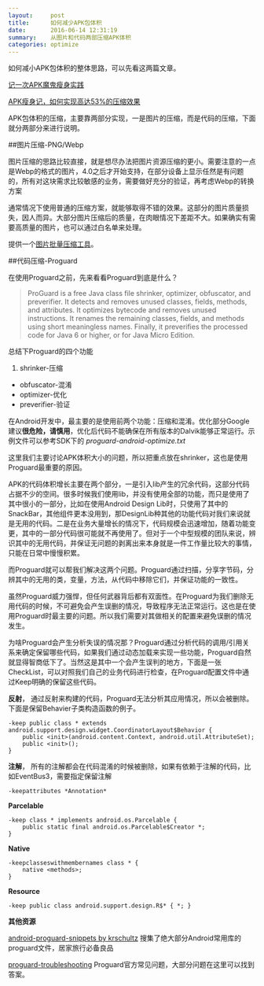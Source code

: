 ```yaml
---
layout:     post
title:      如何减少APK包体积
date:       2016-06-14 12:31:19
summary:    从图片和代码两部压缩APK体积
categories: optimize
---
```


如何减小APK包体积的整体思路，可以先看这两篇文章。

[记一次APK魔鬼瘦身实践](https://zhuanlan.zhihu.com/p/20523551?refer=zmywly8866)

[APK瘦身记，如何实现高达53%的压缩效果](http://jaq.alibaba.com/community/art/show?articleid=219)

APK包体积的压缩，主要靠两部分实现，一是图片的压缩，而是代码的压缩，下面就分两部分来进行说明。

##图片压缩-PNG/Webp

图片压缩的思路比较直接，就是想尽办法把图片资源压缩的更小。需要注意的一点是Webp的格式的图片，4.0之后才开始支持，在部分设备上显示任然是有问题的，所有对这块需求比较敏感的业务，需要做好充分的验证，再考虑Webp的转换方案

通常情况下使用普通的压缩方案，就能够取得不错的效果。这部分的图片质量损失，因人而异。大部分图片压缩后的质量，在肉眼情况下差距不大。如果确实有需要高质量的图片，也可以通过白名单来处理。


提供一个[图片批量压缩工具](https://github.com/chufuxi/imagemin-droid)。

##代码压缩-Proguard

在使用Proguard之前，先来看看Proguard到底是什么？
> ProGuard is a free Java class file shrinker, optimizer, obfuscator, and preverifier. It detects and removes unused classes, fields, methods, and attributes. It optimizes bytecode and removes unused instructions. It renames the remaining classes, fields, and methods using short meaningless names. Finally, it preverifies the processed code for Java 6 or higher, or for Java Micro Edition.

总结下Proguard的四个功能

1. shrinker-压缩
- obfuscator-混淆
- optimizer-优化
- preverifier-验证

在Android开发中，最主要的是使用前两个功能：压缩和混淆。优化部分Google建议**很危险，请慎用**，优化后代码不能确保在所有版本的Dalvik能够正常运行。示例文件可以参考SDK下的 *proguard-android-optimize.txt*

这里我们主要讨论APK体积大小的问题，所以把重点放在shrinker，这也是使用Proguard最重要的原因。

APK的代码体积增长主要在两个部分，一是引入lib产生的冗余代码，这部分代码占据不少的空间。很多时候我们使用lib，并没有使用全部的功能，而只是使用了其中很小的一部分，比如在使用Android Design Lib时，只使用了其中的SnackBar，其他组件更本没用到，那DesignLib种其他的功能代码对我们来说就是无用的代码。二是在业务大量增长的情况下，代码规模会迅速增加，随着功能变更，其中的一部分代码很可能就不再使用了。但对于一个中型规模的团队来说，辨识其中的无用代码，并保证无问题的剥离出来本身就是一件工作量比较大的事情，只能在日常中慢慢积累。

而Proguard就可以帮我们解决这两个问题。Proguard通过扫描，分享字节码，分辨其中的无用的类，变量，方法，从代码中移除它们，并保证功能的一致性。

虽然Proguard威力强悍，但任何武器背后都有双面性。在Proguard为我们删除无用代码的时候，不可避免会产生误删的情况，导致程序无法正常运行。这也是在使用Proguard时最主要的问题。所以我们需要对其做相关的配置来避免误删的情况发生。

为啥Proguard会产生分析失误的情况那？Proguard通过分析代码的调用/引用关系来确定保留哪些代码，如果我们通过动态加载来实现一些功能，Proguard自然就显得智商低下了。当然这是其中一个会产生误判的地方，下面是一张CheckList，可以对照我们自己的业务代码进行检查，在Proguard配置文件中通过Keep明确的保留这些代码。

**反射**， 通过反射来构建的代码，Proguard无法分析其应用情况，所以会被删除。下面是保留Behavier子类构造函数的例子。

	
	-keep public class * extends android.support.design.widget.CoordinatorLayout$Behavior {
	    public <init>(android.content.Context, android.util.AttributeSet);
	    public <init>();
	}


**注解**， 所有的注解都会在代码混淆的时候被删除，如果有依赖于注解的代码，比如EventBus3，需要指定保留注解
	

	-keepattributes *Annotation*


**Parcelable**

	-keep class * implements android.os.Parcelable {
  		public static final android.os.Parcelable$Creator *;
	}


**Native**


	-keepclasseswithmembernames class * {
	    native <methods>;
	}

**Resource**
	
	-keep public class android.support.design.R$* { *; }




**其他资源**


[android-proguard-snippets by krschultz](android-proguard-snippets) 搜集了绝大部分Android常用库的proguard文件，居家旅行必备良品

[proguard-troubleshooting](http://proguard.sourceforge.net/index.html#manual/usage.html) Proguard官方常见问题，大部分问题在这里可以找到答案。
